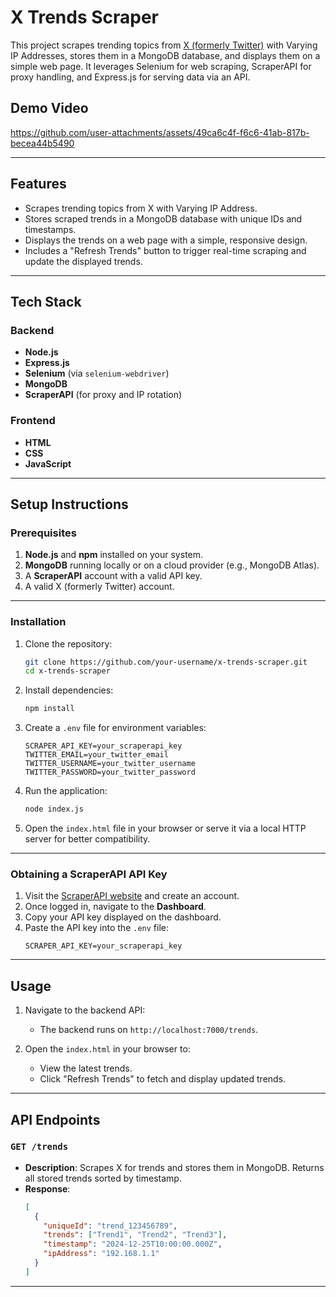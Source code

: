 # X Trends Scraper

This project scrapes trending topics from [X (formerly Twitter)](https://x.com) with Varying IP Addresses, stores them in a MongoDB database, and displays them on a simple web page. It leverages Selenium for web scraping, ScraperAPI for proxy handling, and Express.js for serving data via an API.

## Demo Video



https://github.com/user-attachments/assets/49ca6c4f-f6c6-41ab-817b-becea44b5490



---

## Features

- Scrapes trending topics from X with Varying IP Address.
- Stores scraped trends in a MongoDB database with unique IDs and timestamps.
- Displays the trends on a web page with a simple, responsive design.
- Includes a "Refresh Trends" button to trigger real-time scraping and update the displayed trends.

---

## Tech Stack

### Backend
- **Node.js**
- **Express.js**
- **Selenium** (via `selenium-webdriver`)
- **MongoDB**
- **ScraperAPI** (for proxy and IP rotation)

### Frontend
- **HTML**
- **CSS**
- **JavaScript**

---

## Setup Instructions

### Prerequisites
1. **Node.js** and **npm** installed on your system.
2. **MongoDB** running locally or on a cloud provider (e.g., MongoDB Atlas).
3. A **ScraperAPI** account with a valid API key.
4. A valid X (formerly Twitter) account.

---

### Installation

1. Clone the repository:
   ```bash
   git clone https://github.com/your-username/x-trends-scraper.git
   cd x-trends-scraper
   ```

2. Install dependencies:
   ```bash
   npm install
   ```

3. Create a `.env` file for environment variables:
   ```env
   SCRAPER_API_KEY=your_scraperapi_key
   TWITTER_EMAIL=your_twitter_email
   TWITTER_USERNAME=your_twitter_username
   TWITTER_PASSWORD=your_twitter_password
   ```



4. Run the application:
   ```bash
   node index.js
   ```

5. Open the `index.html` file in your browser or serve it via a local HTTP server for better compatibility.

---

### Obtaining a ScraperAPI API Key

1. Visit the [ScraperAPI website](https://www.scraperapi.com/) and create an account.
2. Once logged in, navigate to the **Dashboard**.
3. Copy your API key displayed on the dashboard.
4. Paste the API key into the `.env` file:
   ```env
   SCRAPER_API_KEY=your_scraperapi_key
   ```

---

## Usage

1. Navigate to the backend API:
   - The backend runs on `http://localhost:7000/trends`.

2. Open the `index.html` in your browser to:
   - View the latest trends.
   - Click "Refresh Trends" to fetch and display updated trends.

---

## API Endpoints

### `GET /trends`
- **Description**: Scrapes X for trends and stores them in MongoDB. Returns all stored trends sorted by timestamp.
- **Response**:
  ```json
  [
    {
      "uniqueId": "trend_123456789",
      "trends": ["Trend1", "Trend2", "Trend3"],
      "timestamp": "2024-12-25T10:00:00.000Z",
      "ipAddress": "192.168.1.1"
    }
  ]
  ```

---

